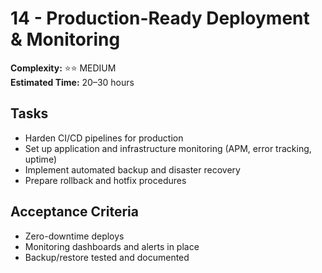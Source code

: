 # 14 - Production-Ready Deployment & Monitoring

**Complexity:** ⭐⭐ MEDIUM  
**Estimated Time:** 20–30 hours

## Tasks

- Harden CI/CD pipelines for production
- Set up application and infrastructure monitoring (APM, error tracking, uptime)
- Implement automated backup and disaster recovery
- Prepare rollback and hotfix procedures

## Acceptance Criteria

- Zero-downtime deploys
- Monitoring dashboards and alerts in place
- Backup/restore tested and documented

